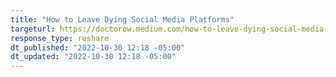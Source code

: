 ```yaml
---
title: "How to Leave Dying Social Media Platforms"
targeturl: https://doctorow.medium.com/how-to-leave-dying-social-media-platforms-9fc550fe5abf 
response_type: reshare
dt_published: "2022-10-30 12:18 -05:00"
dt_updated: "2022-10-30 12:18 -05:00"
---
```


